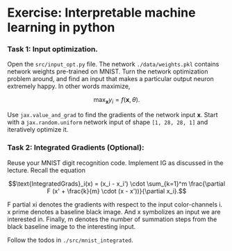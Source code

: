 # Exercise: Interpretable machine learning in python

### Task 1: Input optimization.
Open the `src/input_opt.py` file. The network `./data/weights.pkl` contains network weights pre-trained on MNIST. Turn the network optimization problem around, and find an input that makes a particular output neuron extremely happy. In other words maximize,

```math
\max_\mathbf{x} y_i = f(\mathbf{x}, \theta) .
```

Use `jax.value_and_grad` to find the gradients of the network input $\mathbf{x}$.
Start with a `jax.random.uniform` network input of shape `[1, 28, 28, 1]` and 
iteratively optimize it.

### Task 2: Integrated Gradients (Optional):


Reuse your MNIST digit recognition code. Implement IG as discussed in the lecture. Recall the equation

```math
\text{IntegratedGrads}_i(x) = (x_i - x_i') \cdot \sum_{k=1}^m \frac{\partial F (x' + \frac{k}{m} \cdot (x - x'))}{\partial x_i}.
```

F partial xi denotes the gradients with respect to the input color-channels i.
x prime denotes a baseline black image. And x symbolizes an input we are interested in.
Finally, m denotes the number of summation steps from the black baseline image to the interesting input.

Follow the todos in `./src/mnist_integrated`.



